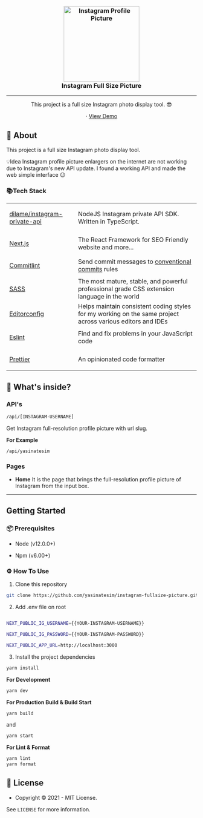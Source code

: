 

<h3 align="center">
  <br>
   <a  href="https://github.com/yasinatesim/instagram-fullsize-picture"><img  src="https://yasinates.com/instagram-fullsize-picture.png"  alt="Instagram Profile Picture"  width="200"></a>
  <br>
Instagram Full Size Picture
  <br>
</h3>
<hr>

<p  align="center">This project is a full size Instagram photo display tool. 😎</p>




  <p align="center">
· <a  href="https://instagram-fullsize-picture.yasinatesim.vercel.app/">View Demo</a>
  </p>
</p>






## 📖 About



This project is a full size Instagram photo display tool.

💡Idea
Instagram profile picture enlargers on the internet are not working due to Instagram's new API update. I found a working API and made the web simple interface 😉


### 📚Tech Stack

<table>



<tr>



<td>



<a  href="https://github.com/dilame/instagram-private-api">dilame/instagram-private-api</a>



</td>



<td>NodeJS Instagram private API SDK. Written in TypeScript.</td>



</tr>

<tr>



<td>



<a  href="https://nextjs.org/">Next.js</a>



</td>



<td>The React Framework for SEO Friendly website and more...</td>



</tr>



<tr>



<td>



<a  href="https://github.com/conventional-changelog/commitlint">Commitlint</a>



</td>



<td>Send commit messages to <a  href="https://www.conventionalcommits.org/en/v1.0.0/">conventional commits</a> rules</td>



</tr>



<tr>



<tr>



<td>



<a  href="https://sass-lang.com/">SASS</a>



</td>



<td>The most mature, stable, and powerful professional grade CSS extension language in the world</td>



</tr>



<tr>



<td>



<a  href="https://editorconfig.org/">Editorconfig</a>



</td>



<td>Helps maintain consistent coding styles for my working on the same project across various editors and IDEs</td>



</tr>



<tr>



<td>



<a  href="https://eslint.org/">Eslint</a>



</td>



<td>Find and fix problems in your JavaScript code</td>



</tr>



<tr>



<td>



<a  href="https://prettier.io/">Prettier</a>



</td>



<td>An opinionated code formatter</td>



</tr>

</table>




## 🧐 What's inside?



### API's
```bash
/api/[INSTAGRAM-USERNAME]
```


Get Instagram full-resolution profile picture with url slug.



**For Example**

```
/api/yasinatesim
```



### Pages


- **Home**
It is the page that brings the full-resolution profile picture of Instagram from the input box.

---



## Getting Started



### 📦 Prerequisites



- Node (v12.0.0+)



- Npm (v6.00+)



### ⚙️ How To Use




1. Clone this repository



```bash
git clone https://github.com/yasinatesim/instagram-fullsize-picture.git
```



2. Add .env file on root

```bash

NEXT_PUBLIC_IG_USERNAME={{YOUR-INSTAGRAM-USERNAME}}

NEXT_PUBLIC_IG_PASSWORD={{YOUR-INSTAGRAM-PASSWORD}}

NEXT_PUBLIC_APP_URL=http://localhost:3000
```


3. Install the project dependencies


```bash
yarn install
```



**For Development**



```bash
yarn dev
```





**For Production Build & Build Start**



```bash
yarn build
```


and





```bash
yarn start
```




**For Lint & Format**



```bash
yarn lint
yarn format
```





## 🔑 License

* Copyright © 2021 - MIT License.

See `LICENSE` for more information.

